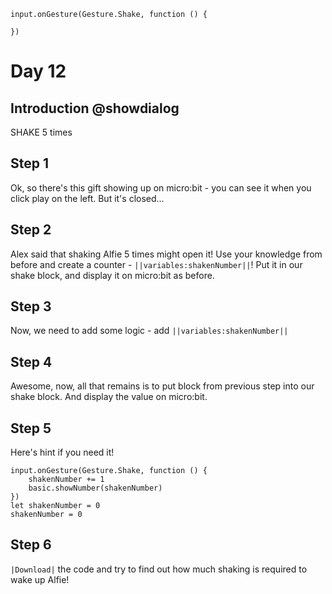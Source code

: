 ```template
input.onGesture(Gesture.Shake, function () {
	
})
```

# Day 12

## Introduction @showdialog

SHAKE 5 times

## Step 1

Ok, so there's this gift showing up on micro:bit - you can see it when you click play on the left. But it's closed...

## Step 2

Alex said that shaking Alfie 5 times might open it! Use your knowledge from before and create a counter - ``||variables:shakenNumber||``!
Put it in our shake block, and display it on micro:bit as before.

## Step 3

Now, we need to add some logic - add ``||variables:shakenNumber||``

## Step 4

Awesome, now, all that remains is to put block from previous step into our shake block. And display the value on micro:bit.

## Step 5

Here's hint if you need it!

```blocks
input.onGesture(Gesture.Shake, function () {
    shakenNumber += 1
    basic.showNumber(shakenNumber)
})
let shakenNumber = 0
shakenNumber = 0
```

## Step 6

``|Download|`` the code and try to find out how much shaking is required to wake up Alfie!